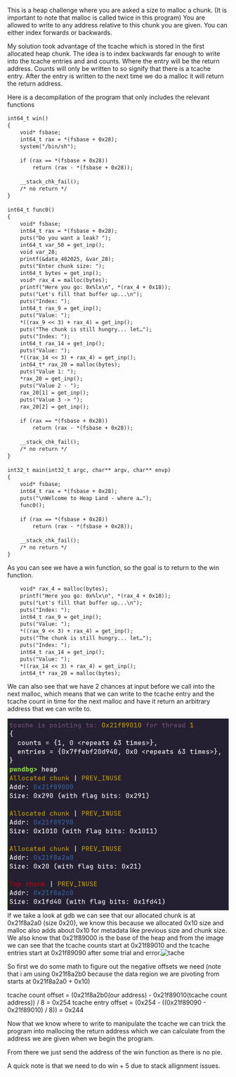 This is a heap challenge where you are asked a size to malloc a chunk. (It is important to note that malloc is called twice in this program)
You are allowed to write to any address relative to this chunk you are given. 
You can either index forwards or backwards. 

My solution took advantage of the tcache which is stored in the first allocated heap chunk. 
The idea is to index backwards far enough to write into the tcache entries and and counts. 
Where the entry will be the return address. Counts will only be written to so signify that there is a tcache entry.
After the entry is written to the next time we do a malloc it will return the return address.

Here is a decompilation of the program that only includes the relevant functions 

```
int64_t win()
{
    void* fsbase;
    int64_t rax = *(fsbase + 0x28);
    system("/bin/sh");
    
    if (rax == *(fsbase + 0x28))
        return (rax - *(fsbase + 0x28));
    
    __stack_chk_fail();
    /* no return */
}

int64_t func0()
{
    void* fsbase;
    int64_t rax = *(fsbase + 0x28);
    puts("Do you want a leak? ");
    int64_t var_50 = get_inp();
    void var_28;
    printf(&data_402025, &var_28);
    puts("Enter chunk size: ");
    int64_t bytes = get_inp();
    void* rax_4 = malloc(bytes);
    printf("Here you go: 0x%lx\n", *(rax_4 + 0x18));
    puts("Let's fill that buffer up...\n");
    puts("Index: ");
    int64_t rax_9 = get_inp();
    puts("Value: ");
    *((rax_9 << 3) + rax_4) = get_inp();
    puts("The chunk is still hungry... let…");
    puts("Index: ");
    int64_t rax_14 = get_inp();
    puts("Value: ");
    *((rax_14 << 3) + rax_4) = get_inp();
    int64_t* rax_20 = malloc(bytes);
    puts("Value 1: ");
    *rax_20 = get_inp();
    puts("Value 2 - ");
    rax_20[1] = get_inp();
    puts("Value 3 -> ");
    rax_20[2] = get_inp();
    
    if (rax == *(fsbase + 0x28))
        return (rax - *(fsbase + 0x28));
    
    __stack_chk_fail();
    /* no return */
}

int32_t main(int32_t argc, char** argv, char** envp)
{
    void* fsbase;
    int64_t rax = *(fsbase + 0x28);
    puts("\nWelcome to Heap Land - where a…");
    func0();
    
    if (rax == *(fsbase + 0x28))
        return (rax - *(fsbase + 0x28));
    
    __stack_chk_fail();
    /* no return */
}

```

As you can see we have a win function, so the goal is to return to the win function.

```
    void* rax_4 = malloc(bytes);
    printf("Here you go: 0x%lx\n", *(rax_4 + 0x18));
    puts("Let's fill that buffer up...\n");
    puts("Index: ");
    int64_t rax_9 = get_inp();
    puts("Value: ");
    *((rax_9 << 3) + rax_4) = get_inp();
    puts("The chunk is still hungry... let…");
    puts("Index: ");
    int64_t rax_14 = get_inp();
    puts("Value: ");
    *((rax_14 << 3) + rax_4) = get_inp();
    int64_t* rax_20 = malloc(bytes);
```

We can also see that we have 2 chances at input before we call into the next malloc, which means that we can write to the tcache entry and the tcache count 
in time for the next malloc and have it return an arbitrary address that we can write to.

![tache](pics/tcache.png)
If we take a look at gdb we can see that our allocated chunk is at 0x21f8a2a0 (size 0x20), we know this because we 
allocated 0x10 size and malloc also adds about 0x10 for metadata like previous size and chunk size. We also know that
0x21f89000 is the base of the heap and from the image we can see that the tcache counts start at 0x21f89010 and the tcache 
entries start at 0x21f89090 after some trial and error.![tache](pics/tcachetable.png)

So first we do some math to figure out the negative offsets we need (note that i am using 0x21f8a2b0 because the data region we are
pivoting from starts at 0x21f8a2a0 + 0x10) 

tcache count offset = (0x21f8a2b0(our address) - 0x21f89010(tcache count address)) / 8 = 0x254 
tcache entry offset = (0x254 - ((0x21f89090 - 0x21f89010) / 8))  = 0x244

Now that we know where to write to manipulate the tcache we can trick the program into mallocing the return address
which we can calculate from the address we are given when we begin the program.

From there we just send the address of the win function as there is no pie.

A quick note is that we need to do win + 5 due to stack allignment issues.

